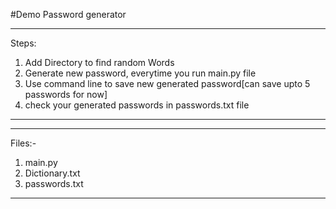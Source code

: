 #Demo Password generator 

------------------------------------------------------------------------------------------
Steps:
1. Add Directory to find random Words
2. Generate new password, everytime you run main.py file
3. Use command line to save new generated password[can save upto 5 passwords for now]
4. check your generated passwords in passwords.txt file
------------------------------------------------------------------------------------------

--------------------------------------
Files:-
1. main.py
2. Dictionary.txt
3. passwords.txt
--------------------------------------


